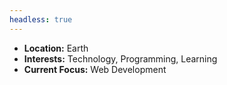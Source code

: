 ```yaml
---
headless: true
---
```

- **Location:** Earth
- **Interests:** Technology, Programming, Learning
- **Current Focus:** Web Development
